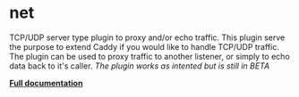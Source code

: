 # net

TCP/UDP server type plugin to proxy and/or echo traffic. This plugin serve the purpose to extend Caddy if you would like
to handle TCP/UDP traffic. The plugin can be used to proxy traffic to another listener, or simply to echo data back to
it&#39;s caller. *The plugin works as intented but is still in BETA*

**[Full documentation](https://github.com/pieterlouw/caddy-net/blob/master/README.md)**
